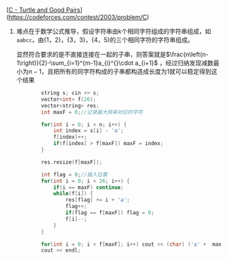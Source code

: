 [[C - Turtle and Good Pairs](https://codeforces.com/contest/2003/problem/C)](https://codeforces.com/contest/2003/problem/C)

1. 难点在于数学公式推导，假设字符串由k个相同字符组成的字符串组成，如`aabcc`，由{1，2}，{3，3}，{4，5}的三个相同字符的字符串组成。

    显然符合要求的是不直接连接在一起的子串，则答案就是$\frac{n\left(n-1\right)}{2}-\sum_{i=1}^{m-1}a_{i}^{}\cdot a_{i+1}$ ，经过归纳发现减数最小为$n-1$，且把所有的同字符构成的子串都构造成长度为1就可以稳定得到这个结果

    ```cpp
    		string s; cin >> s;
            vector<int> f(26);
            vector<string> res;
            int maxF = 0;//记录最大频率对应的字符

            for(int i = 0; i < n; i++) {
                int index = s[i] - 'a';
                f[index]++;
                if(f[index] > f[maxF]) maxF = index;
            }

            res.resize(f[maxF]);

            int flag = 0;//插入位置
            for(int i = 0; i < 26; i++) {
                if(i == maxF) continue;
                while(f[i]) {
                    res[flag] += i + 'a';
                    flag++;
                    if(flag == f[maxF]) flag = 0;
                    f[i]--;
                }
            }

            for(int i = 0; i < f[maxF]; i++) cout << (char) ('a' +  maxF) << res[i];
            cout << endl;
    ```